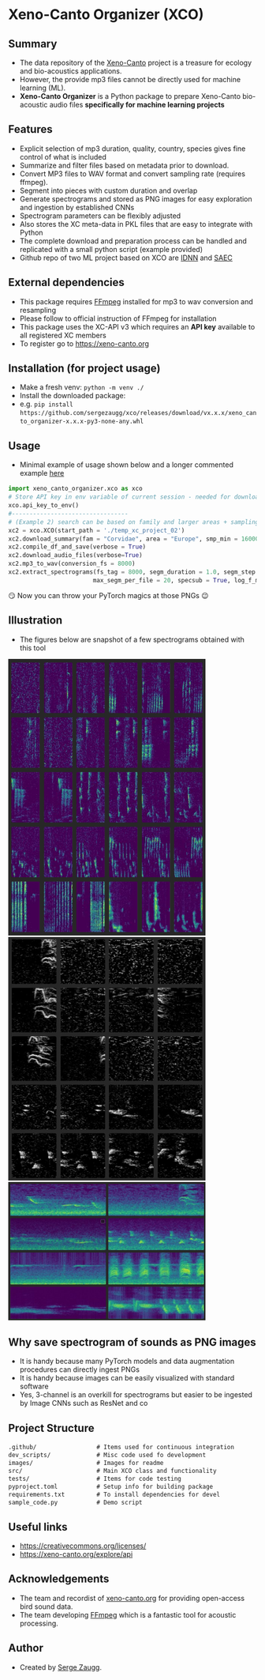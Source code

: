 # Xeno-Canto Organizer (XCO)

## Summary
- The data repository of the [Xeno-Canto](https://www.xeno-canto.org/) project is a treasure for ecology and bio-acoustics applications. 
- However, the provide mp3 files cannot be directly used for machine learning (ML). 
- **Xeno-Canto Organizer** is a Python package to prepare Xeno-Canto bio-acoustic audio files **specifically for machine learning projects**

## Features
- Explicit selection of mp3 duration, quality, country, species gives fine control of what is included
- Summarize and filter files based on metadata prior to download.
- Convert MP3 files to WAV format and convert sampling rate (requires ffmpeg).
- Segment into pieces with custom duration and overlap
- Generate spectrograms and stored as PNG images for easy exploration and ingestion by established CNNs
- Spectrogram parameters can be flexibly adjusted
- Also stores the XC meta-data in PKL files that are easy to integrate with Python
- The complete download and preparation process can be handled and replicated with a small python script (example provided)
- Github repo of two ML project based on XCO are [IDNN](https://github.com/sergezaugg/feature_extraction_idnn) and [SAEC](https://github.com/sergezaugg/feature_extraction_saec)

## External dependencies
- This package requires [FFmpeg](https://ffmpeg.org/) installed for mp3 to wav conversion and resampling
- Please follow to official instruction of FFmpeg for installation
- This package uses the XC-API v3 which requires an **API key** available to all registered XC members 
- To register go to https://xeno-canto.org

## Installation (for project usage)
- Make a fresh venv: ``` python -m venv ./ ```
- Install the downloaded package: 
- e.g. ```pip install https://github.com/sergezaugg/xco/releases/download/vx.x.x/xeno_canto_organizer-x.x.x-py3-none-any.whl```

## Usage 
- Minimal example of usage shown below and a longer commented example [here](sample_code.py)

```python
import xeno_canto_organizer.xco as xco
# Store API key in env variable of current session - needed for download_summary()
xco.api_key_to_env()
#---------------------------------
# (Example 2) search can be based on family and larger areas + sampling rate limits 
xc2 = xco.XCO(start_path = './temp_xc_project_02')
xc2.download_summary(fam = "Corvidae", area = "Europe", smp_min = 16000, smp_max = 16000,  len_min = 1, len_max = 10, verbose=True)
xc2.compile_df_and_save(verbose = True)
xc2.download_audio_files(verbose=True)
xc2.mp3_to_wav(conversion_fs = 8000)
xc2.extract_spectrograms(fs_tag = 8000, segm_duration = 1.0, segm_step = 0.5, win_siz = 256, win_olap = 220.5, 
                        max_segm_per_file = 20, specsub = True, log_f_min = None, colormap='gray')
```
:smirk: Now you can throw your PyTorch magics at those PNGs :wink: 

## Illustration
* The figures below are snapshot of a few spectrograms obtained with this tool 

<img src="images/spectros_001.png" width="400" />
<img src="images/spectros_002.png" width="400" />
<img src="images/spectros_003.png" width="400" />
<!-- <figcaption>(spectral subtraction 3-ch color, spectral subtraction 1-ch gray, 3-ch color)</figcaption> -->

## Why save spectrogram of sounds as PNG images
* It is handy because many PyTorch models and data augmentation procedures can directly ingest PNGs
* It is handy because images can be easily visualized with standard software
* Yes, 3-channel is an overkill for spectrograms but easier to be ingested by Image CNNs such as ResNet and co

## Project Structure
```
.github/                 # Items used for continuous integration
dev_scripts/             # Misc code used fo development
images/                  # Images for readme
src/                     # Main XCO class and functionality
tests/                   # Items for code testing
pyproject.toml           # Setup info for building package  
requirements.txt         # To install dependencies for devel
sample_code.py           # Demo script
```

## Useful links
* https://creativecommons.org/licenses/
* https://xeno-canto.org/explore/api

## Acknowledgements
- The team and recordist of [xeno-canto.org](https://www.xeno-canto.org/) for providing open-access bird sound data.
- The team developing [FFmpeg](https://ffmpeg.org/) which is a fantastic tool for acoustic processing.

## Author
- Created by [Serge Zaugg](https://www.linkedin.com/in/dkifh34rtn345eb5fhrthdbgf45/).




